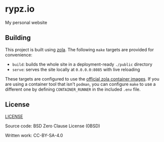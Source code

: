 # rypz.io

My personal website

## Building

This project is built using [zola](https://www.getzola.org/). The following `make` targets are provided for convenience:

- `build`: builds the whole site in a deployment-ready `./public` directory
- `serve`: serves the site locally at `0.0.0.0:8085` with live reloading

These targets are configured to use the [official zola container images](https://github.com/getzola/zola/pkgs/container/zola). If you are using a container tool that isn't `podman`, you can configure `make` to use a different one by defining `CONTAINER_RUNNER` in the included `.env` file.

## License

[LICENSE](./LICENSE)

Source code: BSD Zero Clause License (0BSD)

Written work: CC-BY-SA-4.0
